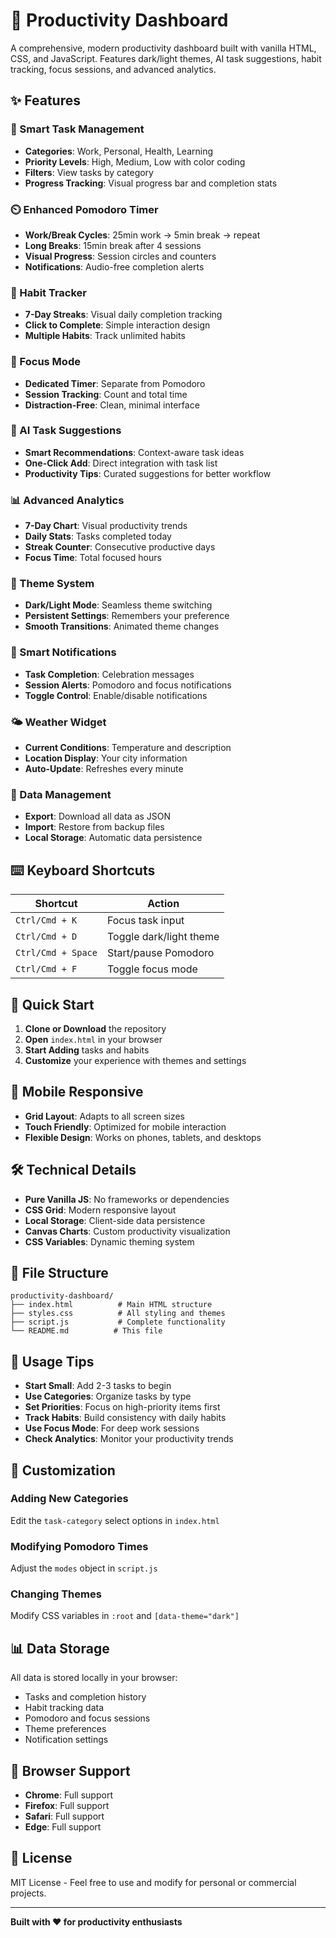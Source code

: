 # 🚀 Productivity Dashboard

A comprehensive, modern productivity dashboard built with vanilla HTML, CSS, and JavaScript. Features dark/light themes, AI task suggestions, habit tracking, focus sessions, and advanced analytics.

## ✨ Features

### 📝 Smart Task Management
- **Categories**: Work, Personal, Health, Learning
- **Priority Levels**: High, Medium, Low with color coding
- **Filters**: View tasks by category
- **Progress Tracking**: Visual progress bar and completion stats

### ⏲️ Enhanced Pomodoro Timer
- **Work/Break Cycles**: 25min work → 5min break → repeat
- **Long Breaks**: 15min break after 4 sessions
- **Visual Progress**: Session circles and counters
- **Notifications**: Audio-free completion alerts

### 🎯 Habit Tracker
- **7-Day Streaks**: Visual daily completion tracking
- **Click to Complete**: Simple interaction design
- **Multiple Habits**: Track unlimited habits

### 🧘 Focus Mode
- **Dedicated Timer**: Separate from Pomodoro
- **Session Tracking**: Count and total time
- **Distraction-Free**: Clean, minimal interface

### 🤖 AI Task Suggestions
- **Smart Recommendations**: Context-aware task ideas
- **One-Click Add**: Direct integration with task list
- **Productivity Tips**: Curated suggestions for better workflow

### 📊 Advanced Analytics
- **7-Day Chart**: Visual productivity trends
- **Daily Stats**: Tasks completed today
- **Streak Counter**: Consecutive productive days
- **Focus Time**: Total focused hours

### 🎨 Theme System
- **Dark/Light Mode**: Seamless theme switching
- **Persistent Settings**: Remembers your preference
- **Smooth Transitions**: Animated theme changes

### 🔔 Smart Notifications
- **Task Completion**: Celebration messages
- **Session Alerts**: Pomodoro and focus notifications
- **Toggle Control**: Enable/disable notifications

### 🌤️ Weather Widget
- **Current Conditions**: Temperature and description
- **Location Display**: Your city information
- **Auto-Update**: Refreshes every minute

### 💾 Data Management
- **Export**: Download all data as JSON
- **Import**: Restore from backup files
- **Local Storage**: Automatic data persistence

## ⌨️ Keyboard Shortcuts

| Shortcut | Action |
|----------|--------|
| `Ctrl/Cmd + K` | Focus task input |
| `Ctrl/Cmd + D` | Toggle dark/light theme |
| `Ctrl/Cmd + Space` | Start/pause Pomodoro |
| `Ctrl/Cmd + F` | Toggle focus mode |

## 🚀 Quick Start

1. **Clone or Download** the repository
2. **Open** `index.html` in your browser
3. **Start Adding** tasks and habits
4. **Customize** your experience with themes and settings

## 📱 Mobile Responsive

- **Grid Layout**: Adapts to all screen sizes
- **Touch Friendly**: Optimized for mobile interaction
- **Flexible Design**: Works on phones, tablets, and desktops

## 🛠️ Technical Details

- **Pure Vanilla JS**: No frameworks or dependencies
- **CSS Grid**: Modern responsive layout
- **Local Storage**: Client-side data persistence
- **Canvas Charts**: Custom productivity visualization
- **CSS Variables**: Dynamic theming system

## 📂 File Structure

```
productivity-dashboard/
├── index.html          # Main HTML structure
├── styles.css          # All styling and themes
├── script.js           # Complete functionality
└── README.md          # This file
```

## 🎯 Usage Tips

- **Start Small**: Add 2-3 tasks to begin
- **Use Categories**: Organize tasks by type
- **Set Priorities**: Focus on high-priority items first
- **Track Habits**: Build consistency with daily habits
- **Use Focus Mode**: For deep work sessions
- **Check Analytics**: Monitor your productivity trends

## 🔧 Customization

### Adding New Categories
Edit the `task-category` select options in `index.html`

### Modifying Pomodoro Times
Adjust the `modes` object in `script.js`

### Changing Themes
Modify CSS variables in `:root` and `[data-theme="dark"]`

## 📊 Data Storage

All data is stored locally in your browser:
- Tasks and completion history
- Habit tracking data
- Pomodoro and focus sessions
- Theme preferences
- Notification settings

## 🌟 Browser Support

- **Chrome**: Full support
- **Firefox**: Full support
- **Safari**: Full support
- **Edge**: Full support

## 📄 License

MIT License - Feel free to use and modify for personal or commercial projects.

---

**Built with ❤️ for productivity enthusiasts**